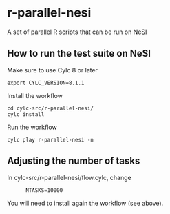 # r-parallel-nesi

A set of parallel R scripts that can be run on NeSI

## How to run the test suite on NeSI

Make sure to use Cylc 8 or later
```
export CYLC_VERSION=8.1.1
```

Install the workflow
```
cd cylc-src/r-parallel-nesi/
cylc install
```

Run the workflow
```
cylc play r-parallel-nesi -n
```

## Adjusting the number of tasks

In cylc-src/r-parallel-nesi/flow.cylc, change 
```
      NTASKS=10000
```
You will need to install again the workflow (see above).

